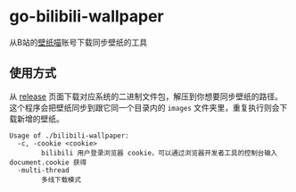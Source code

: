 # go-bilibili-wallpaper

从B站的[壁纸喵](https://space.bilibili.com/6823116)账号下载同步壁纸的工具

## 使用方式

从 [release](https://github.com/AyakuraYuki/go-bilibili-wallpaper/releases) 页面下载对应系统的二进制文件包，解压到你想要同步壁纸的路径。这个程序会把壁纸同步到跟它同一个目录内的 `images` 文件夹里，重复执行则会下载新增的壁纸。

```text
Usage of ./bilibili-wallpaper:
  -c, -cookie <cookie>
        bilibili 用户登录浏览器 cookie，可以通过浏览器开发者工具的控制台输入 document.cookie 获得
  -multi-thread
        多线下载模式
```
